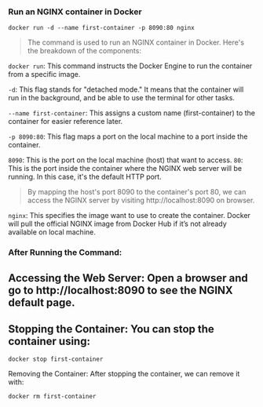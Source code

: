 ### Run an NGINX container in Docker


`docker run -d --name first-container -p 8090:80 nginx`

>The command is used to run an NGINX container in Docker. Here's the breakdown of the components:

`docker run`: This command instructs the Docker Engine to run the container from a specific image.

`-d`: This flag stands for "detached mode." It means that the container will run in the background, and be able to use the terminal for other tasks.

`--name first-container`: This assigns a custom name (first-container) to the container for easier reference later.

`-p 8090:80`: This flag maps a port on the local machine to a port inside the container.

``8090``: This is the port on the local machine (host) that want to access.
``80``: This is the port inside the container where the NGINX web server will be running. In this case, it's the default HTTP port.

>By mapping the host's port 8090 to the container's port 80, we can access the NGINX server by visiting http://localhost:8090 on browser.

`nginx`: This specifies the image want to use to create the container. Docker will pull the official NGINX image from Docker Hub if it’s not already available on local machine.

### After Running the Command:

## Accessing the Web Server: Open a browser and go to http://localhost:8090 to see the NGINX default page.

## Stopping the Container: You can stop the container using:

`docker stop first-container`

Removing the Container: After stopping the container, we can remove it with:

`docker rm first-container`

